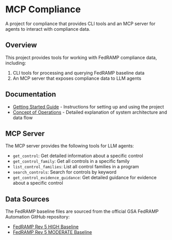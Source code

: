 # MCP Compliance

A project for compliance that provides CLI tools and an MCP server for agents to interact with compliance data.

## Overview

This project provides tools for working with FedRAMP compliance data, including:

1. CLI tools for processing and querying FedRAMP baseline data
2. An MCP server that exposes compliance data to LLM agents

## Documentation

- [Getting Started Guide](docs/getting_started.md) - Instructions for setting up and using the project
- [Concept of Operations](docs/concept_of_operations.md) - Detailed explanation of system architecture and data flow

## MCP Server

The MCP server provides the following tools for LLM agents:

- `get_control`: Get detailed information about a specific control
- `get_control_family`: Get all controls in a specific family
- `list_control_families`: List all control families in a program
- `search_controls`: Search for controls by keyword
- `get_control_evidence_guidance`: Get detailed guidance for evidence about a specific control

## Data Sources

The FedRAMP baseline files are sourced from the official GSA FedRAMP Automation GitHub repository:
- [FedRAMP Rev 5 HIGH Baseline](https://github.com/GSA/fedramp-automation/blob/master/dist/content/rev5/baselines/json/FedRAMP_rev5_HIGH-baseline-resolved-profile_catalog.json)
- [FedRAMP Rev 5 MODERATE Baseline](https://github.com/GSA/fedramp-automation/blob/master/dist/content/rev5/baselines/json/FedRAMP_rev5_MODERATE-baseline-resolved-profile_catalog.json)
